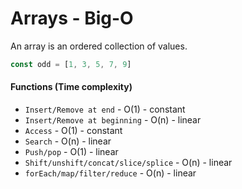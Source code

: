 # Arrays - Big-O
An array is an ordered collection of values.
```javascript
const odd = [1, 3, 5, 7, 9]
```
#### Functions (Time complexity)
- `Insert/Remove at end` - O(1) - constant
- `Insert/Remove at beginning` - O(n) - linear
- `Access` - O(1) - constant
- `Search` - O(n) - linear
- `Push/pop` - O(1) - linear
- `Shift/unshift/concat/slice/splice` - O(n) - linear
- `forEach/map/filter/reduce` - O(n) - linear